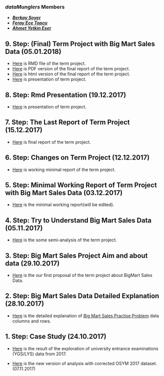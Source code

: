 ### *__dataMunglers__* Members
 + __*[Berkay Soyer](https://mef-bda503.github.io/pj-berkaysoyer/)*__
 + __*[Feray Ece Topcu](https://mef-bda503.github.io/pj-ferayece/)*__
 + __*[Ahmet Yetkin Eser](https://mef-bda503.github.io/pj-esera/)*__

## 9. Step: (Final) Term Project with Big Mart Sales Data (05.01.2018)

+ [Here](files/LastVersion/20180105_BigMart.Rmd) is RMD file of the term project.
+ [Here](files/LastVersion/20180105_BigMart.pdf) is PDF version of the final report of the term project.
+ [Here](files/LastVersion/20180105_BigMart.html) is html version of the final report of the term project.
+ [Here](files/20171219_BigMart_Pres_Ece_2.htm) is presentation of term project.

## 8. Step: Rmd Presentation (19.12.2017)
+  [Here](files/20171219_BigMart_Pres_Ece_2.htm) is presentation of term project.

## 7. Step: The Last Report of Term Project (15.12.2017)
+  [Here](files/20171218_BigMart_Ece.html) is final report of the term project.

## 6. Step: Changes on Term Project (12.12.2017)

+ [Here](files/20171212_BigMart.html) is working minimal report of the term project.

## 5. Step: Minimal Working Report of Term Project with Big Mart Sales Data  (03.12.2017)

+ [Here](files/20171203_BigMart_Data.html) is the minimal working report(will be edited).

## 4. Step: Try to Understand Big Mart Sales Data (05.11.2017)

+ [Here](Yetkins/20171105_BigMartSalesData_Udacity.html) is the some semi-analysis of the term project.

## 3. Step: Big Mart Sales Project Aim and about data (29.10.2017)

+ [Here](Yetkins/20171029_bigMartSalesProblemSummary.html) is the our first proposal of the term project about BigMart Sales Data.

## 2. Step: Big Mart Sales Data Detailed Explanation (28.10.2017)

 + [Here](Yetkins/20171028_bigMartSalesData_Columns_Rows_Detailed.html) is the detailed explanation of [Big Mart Sales Practise Problem](https://datahack.analyticsvidhya.com/contest/practice-problem-big-mart-sales-iii/) data columns and rows.

## 1. Step: Case Study (24.10.2017)
 
 + [Here](files/Data_Munglers_OSYMUTF8.html) is the result of the exploration of university entrance examinations (YGS/LYS) data from 2017.

+ [Here](files/OSYM2017_v2.html) is the new version of analysis with corrected OSYM 2017 dataset. (07.11.2017)
